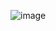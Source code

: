 ![image](https://github.com/9unu/Web_python_Lecture_TA/assets/124652096/84c93a97-d5df-4358-9395-230347418b26)
